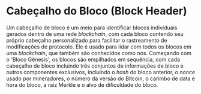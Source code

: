 # Cabeçalho do Bloco (Block Header)

Um cabeçalho de bloco é um meio para identificar blocos individuais gerados dentro de uma rede _blockchain_, com cada bloco contendo seu próprio cabeçalho personalizado para facilitar o rastreamento de modificações de protocolo. Ele é usado para lidar com todos os blocos em uma _blockchain_, que também são conhecidos como nós. Começando com o 'Bloco Gênesis', os blocos são empilhados em sequência, com cada cabeçalho de bloco incluindo três conjuntos de informações de bloco e outros componentes exclusivos, incluindo o _hash_ do bloco anterior, o _nonce_ usado por mineradores, o número da versão do Bitcoin,  o carimbo de data e hora do bloco, a raiz Merkle e o alvo de dificuldade do bloco.
